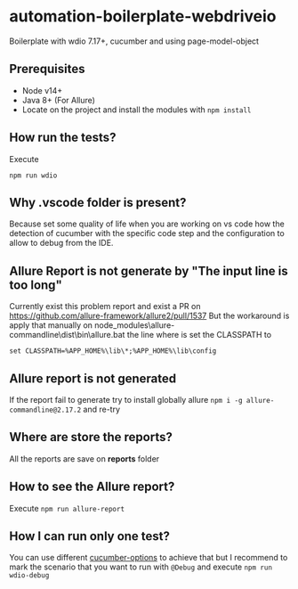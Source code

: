 # automation-boilerplate-webdriveio

Boilerplate with wdio 7.17+, cucumber and using page-model-object

## Prerequisites

- Node v14+
- Java 8+ (For Allure)
- Locate on the project and install the modules with ```npm install```

## How run the tests?

Execute

```npm run wdio```


## Why .vscode folder is present?

Because set some quality of life when you are working on vs code how the detection of cucumber with the specific code step and the configuration to allow to debug from the IDE.

## Allure Report is not generate by "The input line is too long"

Currently exist this problem report and exist a PR on https://github.com/allure-framework/allure2/pull/1537
But the workaround is apply that manually on node_modules\allure-commandline\dist\bin\allure.bat the line where is set the CLASSPATH to

```
set CLASSPATH=%APP_HOME%\lib\*;%APP_HOME%\lib\config
```

## Allure report is not generated

If the report fail to generate try to install globally allure ```npm i -g allure-commandline@2.17.2``` and re-try

## Where are store the reports?

All the reports are save on **reports** folder

## How to see the Allure report?

Execute ```npm run allure-report```

## How I can run only one test?

You can use different [cucumber-options](https://cucumber.io/docs/cucumber/api/#options) to achieve that but I recommend to mark the scenario that you want to run with ``@Debug`` and execute ```npm run wdio-debug```